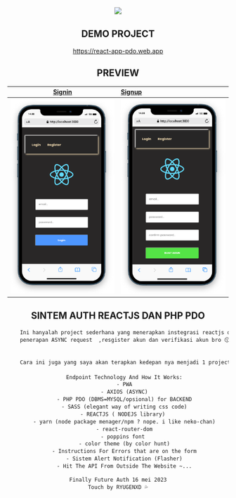 <div align="center">

<img src="https://99px.ru/sstorage/1/2015/02/image_10802151216174764584.gif" width="200">
   
   
## DEMO PROJECT
   <a href="https://react-app-pdo.web.app">https://react-app-pdo.web.app</a>
    
## PREVIEW
<a href="# Ini hanyalah project sederhana yang menerapkan instegrasi reactjs dengan bantuan axiosjs (nope use fetchjs 😉) penerapan ASYNC request  ,resgister akun dan verifikasi akun bro 😗 (simpel).">

|Signin|Signup|
|:------:|:--------|
|<img src="./screenshot/signin.png" width="300">|<img src="./screenshot/signup.png" width="300">|

</a>


## SINTEM AUTH REACTJS DAN PHP PDO


```txt
    Ini hanyalah project sederhana yang menerapkan instegrasi reactjs dan php PDO dengan bantuan axiosjs (nope use fetchjs 😉)
    penerapan ASYNC request  ,resgister akun dan verifikasi akun bro 😗 (simpel).


    Cara ini juga yang saya akan terapkan kedepan nya menjadi 1 project yang utuh dengan sistem CMS (Content Managent System) dan PWA (Progressive Web App)

    Endpoint Technology And How It Works:
    - PWA
    - AXIOS (ASYNC)
    - PHP PDO (DBMS=MYSQL/opsional) for BACKEND
    - SASS (elegant way of writing css code)
    - REACTJS ( NODEJS library) 
    - yarn (node package menager/npm ? nope. i like neko-chan)
    - react-router-dom
    - poppins font 
    - color theme (by color hunt)
    - Instructions For Errors that are on the form
    - Sistem Alert Notification (Flasher)
    - Hit The API From Outside The Website ~...
```

```txt
Finally Future Auth 16 mei 2023
Touch by RYUGENXD 💦
```

</div> 

